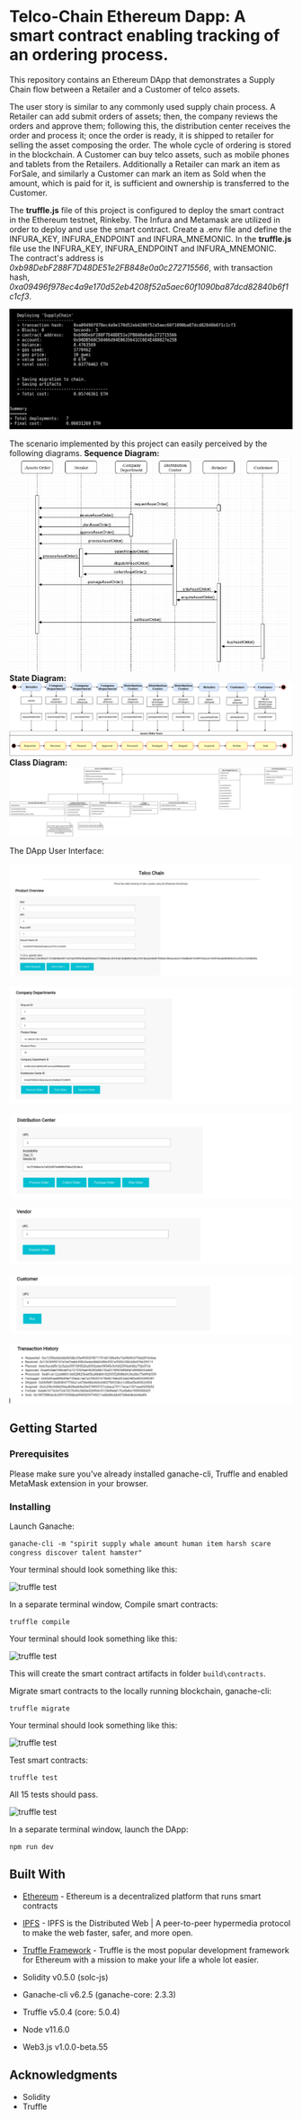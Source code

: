 # Telco-Chain Ethereum Dapp: A smart contract enabling tracking of an ordering process.

  This repository contains an Ethereum DApp that demonstrates a Supply Chain flow between a Retailer and a Customer of telco assets.

  The user story is similar to any commonly used supply chain process. A Retailer can add submit orders of assets; then, the company reviews the orders and approve them; following this, the distribution center receives  the order and process it; once the order is ready, it is shipped to retailer for selling the asset composing the order. The whole cycle of ordering is stored in the blockchain. A Customer can buy telco assets, such as mobile phones and tablets from the Retailers. Additionally a Retailer can mark an item as ForSale, and similarly a Customer can mark an item as Sold when the amount, which is paid for it, is sufficient and ownership is transferred to the Customer.

  The **truffle.js** file of this project is configured to deploy the smart contract in the Ethereum testnet, Rinkeby. The Infura and Metamask are utilized in order to deploy and use the smart contract. Create a .env file and define the INFURA_KEY, INFURA_ENDPOINT and INFURA_MNEMONIC. In the **truffle.js** file use the INFURA_KEY, INFURA_ENDPOINT and INFURA_MNEMONIC. The contract's address is *0xb98DebF288F7D48DE51e2FB848e0a0c272715566*, with transaction hash, *0xa09496f978ec4a9e170d52eb4208f52a5aec60f1090ba87dcd82840b6f1c1cf3*.

  ![truffle test](images/contract-address.png)

  The scenario implemented by this project can easily perceived by the following diagrams.
**Sequence Diagram:**
  ![truffle test](diagrams/sequence.png)
**State Diagram:**
  ![truffle test](diagrams/state.png)
**Class Diagram:**
  ![truffle test](diagrams/class.png)

 The DApp User Interface:

![truffle test](images/fetch.png)

![truffle test](images/company.png)

![truffle test](images/distribution.png)

![truffle test](images/vendor.png)

![truffle test](images/customer.png)

![truffle test](images/transactions.png)




## Getting Started

### Prerequisites

Please make sure you've already installed ganache-cli, Truffle and enabled MetaMask extension in your browser.

<!-- ```
Give examples (to be clarified)
``` -->

### Installing

<!-- A step by step series of examples that tell you have to get a development env running

Clone this repository:

```
git clone https://github.com/udacity/nd1309/tree/master/course-5/project-6
```

Change directory to ```project-6``` folder and install all requisite npm packages (as listed in ```package.json```):

```
cd project-6
npm install
``` -->

Launch Ganache:

```
ganache-cli -m "spirit supply whale amount human item harsh scare congress discover talent hamster"
```

Your terminal should look something like this:

![truffle test](images/ganache-cli.png)

In a separate terminal window, Compile smart contracts:

```
truffle compile
```

Your terminal should look something like this:

![truffle test](images/truffle_compile.png)

This will create the smart contract artifacts in folder ```build\contracts```.

Migrate smart contracts to the locally running blockchain, ganache-cli:

```
truffle migrate
```

Your terminal should look something like this:

![truffle test](images/truffle_migrate.png)

Test smart contracts:

```
truffle test
```

All 15 tests should pass.

![truffle test](images/truffle_test.png)

In a separate terminal window, launch the DApp:

```
npm run dev
```

## Built With

* [Ethereum](https://www.ethereum.org/) - Ethereum is a decentralized platform that runs smart contracts
* [IPFS](https://ipfs.io/) - IPFS is the Distributed Web | A peer-to-peer hypermedia protocol
to make the web faster, safer, and more open.
* [Truffle Framework](http://truffleframework.com/) - Truffle is the most popular development framework for Ethereum with a mission to make your life a whole lot easier.

* Solidity v0.5.0 (solc-js)
* Ganache-cli v6.2.5 (ganache-core: 2.3.3)
* Truffle v5.0.4 (core: 5.0.4)
* Node v11.6.0
* Web3.js v1.0.0-beta.55

## Acknowledgments
* Solidity
* Truffle
